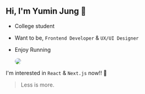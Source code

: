 ## Hi, I'm Yumin Jung 🙂

- College student
- Want to be, `Frontend Developer` & `UX/UI Designer`
- Enjoy Running
  
  <a href="https://www.instagram.com/self_overcoming/">
    <img style= "border-radius:8px" src="https://img.shields.io/badge/Instagram-5851DB?style=flat-square&logo=Instagram&logoColor=white&link=https://www.instagram.com/self_overcoming/"/>
  </a>

I'm interested in `React` & `Next.js` now!! 🚀

> Less is more.
